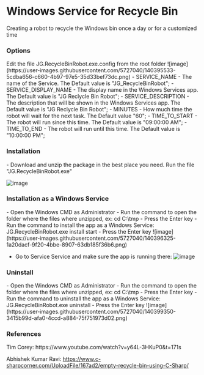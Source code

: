 # Windows Service for Recycle Bin
Creating a robot to recycle the Windows bin once a day or for a customized time

<h3>Options</h3>
Edit the file JG.RecycleBinRobot.exe.config from the root folder
![image](https://user-images.githubusercontent.com/5727040/140395533-5cdba656-c660-4b97-97e5-35d33bef73dc.png)
- SERVICE_NAME - The name of the Service. The Default value is "JG_RecycleBinRobot";
- SERVICE_DISPLAY_NAME - The display name in the Windows Services app. The Default value is "JG Reclycle Bin Robot";
- SERVICE_DESCRIPTION - The description that will be shown in the Windows Services app. The Default value is "JG Reclycle Bin Robot";
- MINUTES - How much time the robot will wait for the next task. The Default value "60";
- TIME_TO_START - The robot will run since this time. The Default value is "09:00:00 AM";
- TIME_TO_END - The robot will run until this time. The Default value is "10:00:00 PM";


<h3>Installation</h3>
- Download and unzip the package in the best place you need. Run the file "JG.RecycleBinRobot.exe"

![image](https://user-images.githubusercontent.com/5727040/140397230-7ddc3143-6840-45e5-a407-eac27ce28818.png)


<h3>Installation as a Windows Service</h3>
- Open the Windows CMD as Administrator
- Run the command to open the folder where the files where unzipped, ex: cd C:\tmp 
- Press the Enter key
- Run the command to install the app as a Windows Service: JG.RecycleBinRobot.exe install start
- Press the Enter key
![image](https://user-images.githubusercontent.com/5727040/140396325-1a20dacf-9f20-4bbe-8907-63db185f36b6.png)

- Go to Service Service and make sure the app is running there:
![image](https://user-images.githubusercontent.com/5727040/140398716-7d61b74f-3f09-45ea-b9aa-7265fafa38c8.png)


<h3>Uninstall</h3>
- Open the Windows CMD as Administrator
- Run the command to open the folder where the files where unzipped, ex: cd C:\tmp 
- Press the Enter key
- Run the command to uninstall the app as a Windows Service: JG.RecycleBinRobot.exe uninstall
- Press the Enter key
![image](https://user-images.githubusercontent.com/5727040/140399350-3415b99d-afa0-4ccd-a884-75f751973d02.png)


<h3>References</h3>
Tim Corey: https://www.youtube.com/watch?v=y64L-3HKuP0&t=171s

Abhishek Kumar Ravi: https://www.c-sharpcorner.com/UploadFile/167ad2/empty-recycle-bin-using-C-Sharp/
